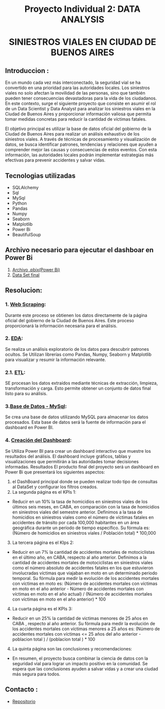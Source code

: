 <h1 align=center> Proyecto Individual 2: DATA ANALYSIS </h1>
<h1 align=center> SINIESTROS VIALES EN CIUDAD DE BUENOS AIRES </h1>

## Introduccion : 
En un mundo cada vez más interconectado, la seguridad vial se ha convertido en una prioridad para las autoridades locales. Los siniestros viales no solo afectan la movilidad de las personas, sino que también pueden tener consecuencias devastadoras para la vida de los ciudadanos. En este contexto, surge el siguiente proyecto que consiste en asumir el rol de un Data Scientist y Data Analyst para analizar los siniestros viales en la Ciudad de Buenos Aires y proporcionar información valiosa que permita tomar medidas concretas para reducir la cantidad de víctimas fatales.

El objetivo principal es utilizar la base de datos oficial del gobierno de la Ciudad de Buenos Aires para realizar un análisis exhaustivo de los siniestros viales. A través de técnicas de procesamiento y visualización de datos, se busca identificar patrones, tendencias y relaciones que ayuden a comprender mejor las causas y consecuencias de estos eventos. Con esta información, las autoridades locales podrán implementar estrategias más efectivas para prevenir accidentes y salvar vidas.

## Tecnologias utilizadas 
- SQLAlchemy
- Sql 
- MySql
- Python 
- Pandas 
- Numpy 
- Seaborn 
- Matplotlib 
- Power Bi
- BeautifulSoup

## Archivo necesario para ejecutar el dashboar en Power Bi
1.  [Archivo .pbix(Power Bi)](PI02DA.pbix)
2.  [Data Set final ](DataSetFinal.csv)

## Resolucion: 
### 1. [Web Scraping](ETL.ipynb):
Durante este proceso se obtienen los datos directamente de la página oficial del gobierno de la Ciudad de Buenos Aires. Este proceso proporcionará la información necesaria para el análisis.

### 2. [EDA](EDA.ipynb): 
Se realiza un análisis exploratorio de los datos para descubrir patrones ocultos. Se Utilizan librerías como Pandas, Numpy, Seaborn y Matplotlib para visualizar y resumir la información relevante.

### 2.1. [ETL](ETL.ipynb): 
SE procesan los datos extraídos mediante técnicas de extracción, limpieza, transformación y carga. Esto permite obtener un conjunto de datos final listo para su análisis.

### 3.[Base de Datos - MySql](SQL.ipynb):
Se crea una base de datos utilizando MySQL para almacenar los datos procesados. Esta base de datos será la fuente de información para el dashboard en Power BI.

### 4. [Creación del Dashboard](PI02DA.pbix):
Se Utiliza Power BI para crear un dashboard interactivo que muestre los resultados del análisis. El dashboard incluye gráficos, tablas y visualizaciones que permitirán a las autoridades tomar decisiones informadas.
Resultados
El producto final del proyecto será un dashboard en Power Bi que presentará los siguientes aspectos:
1. el DashBoard principal donde se pueden realizar todo tipo de consultas al DataSet y configurar los filtros creados.
2.  La segunda página es el KPIs 1: 
* Reducir en un 10% la tasa de homicidios en siniestros viales de los últimos seis meses, en CABA, en comparación con la tasa de homicidios en siniestros viales del semestre anterior.
Definimos a la tasa de homicidios en siniestros viales como el número de víctimas fatales en accidentes de tránsito por cada 100,000 habitantes en un área geográfica durante un período de tiempo específico. Su fórmula es: (Número de homicidios en siniestros viales / Población total) * 100,000
3. La tercera página es el KIps 2: 
* Reducir en un 7% la cantidad de accidentes mortales de motociclistas en el último año, en CABA, respecto al año anterior.
Definimos a la cantidad de accidentes mortales de motociclistas en siniestros viales como el número absoluto de accidentes fatales en los que estuvieron involucradas víctimas que viajaban en moto en un determinado periodo temporal. Su fórmula para medir la evolución de los accidentes mortales con víctimas en moto es: (Número de accidentes mortales con víctimas en moto en el año anterior - Número de accidentes mortales con víctimas en moto en el año actual) / (Número de accidentes mortales con víctimas en moto en el año anterior) * 100
4. La cuarta página es el KPIs 3: 
* Reducir en un 25% la cantidad de victimas menores de 25 años en CABA , respecto al año anterior. Su fórmula para medir la evolución de los accidentes mortales con víctimas menores a 25 años es: (Número de accidentes mortales con víctimas <= 25 años del año anterior - poblacion total ) / (poblacion total ) * 100 
4. La quinta página son las conclusiones y recomendaciones: 
* En resumen, el proyecto busca combinar la ciencia de datos con la seguridad vial para lograr un impacto positivo en la comunidad. Se espera que las conclusiones ayuden a salvar vidas y a crear una ciudad más segura para todos.

## Contacto : 
- [Repositorio](https://github.com/marygaby147)